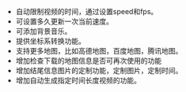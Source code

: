 * 自动限制视频的时间，通过设置speed和fps。
* 可设置多久更新一次当前速度。
* 可添加背景音乐。
* 提供坐标系转换功能。
* 支持更多地图，比如高德地图，百度地图，腾讯地图。
* 增加检查下载的地图信息是否可再次使用的功能
* 增加结尾信息图片的定制功能，定制图片，定制时间。
* 增加自动生成指定时间长度视频的功能。
